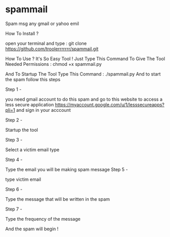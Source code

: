 # spammail
Spam msg any gmail or yahoo emil

 How To Install ?
 
 open your terminal and type : git clone https://github.com/troolerrrrrrr/spammail.git

How To Use ?
It's So Easy Tool ! 
Just Type This Command To Give The Tool Needed Permissions :
chmod +x spammail.py

And To Startup The Tool Type This Command :
./spammail.py
And to start the spam 
follow this steps

Step 1 -

you need gmail account to do this spam
and go to this website to access a less secure application
https://myaccount.google.com/u/1/lesssecureapps?pli=1
and sign in your acccount

Step 2 - 

Startup the tool

Step 3 - 

Select a victim email type

Step 4 - 

Type the email you will be making spam message
Step 5 -

type victim email

Step 6 - 

Type the message that will be written in the spam

Step 7 -

Type the frequency of the message

And the spam will begin !
